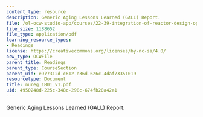 ```yaml
---
content_type: resource
description: Generic Aging Lessons Learned (GALL) Report.
file: /ol-ocw-studio-app/courses/22-39-integration-of-reactor-design-operations-and-safety-fall-2006/4950248d225c348c298c674fb20a42a1_nureg_1801_v1.pdf
file_size: 1188652
file_type: application/pdf
learning_resource_types:
- Readings
license: https://creativecommons.org/licenses/by-nc-sa/4.0/
ocw_type: OCWFile
parent_title: Readings
parent_type: CourseSection
parent_uid: e977312d-c612-e36d-626c-4daf73351019
resourcetype: Document
title: nureg_1801_v1.pdf
uid: 4950248d-225c-348c-298c-674fb20a42a1
---
```

Generic Aging Lessons Learned (GALL) Report.